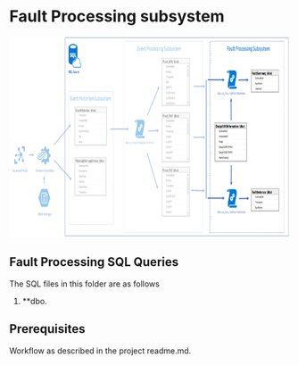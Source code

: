 # Fault Processing subsystem #
<img src="Images/fault_processing.png" width="879" height="360">

## Fault Processing SQL Queries ##
The SQL files in this folder are as follows 

1. **dbo.


## Prerequisites ##
Workflow as described in the project readme.md.



